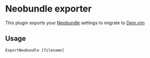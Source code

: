 # Neobundle exporter

This plugin exports your [Neobundle](https://github.com/Shougo/neobundle.vim) settings to migrate to [Dein.vim](https://github.com/Shougo/dein.vim)

## Usage

```
ExportNeobundle [filename]
```
